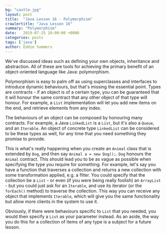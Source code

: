 ```yaml
---
bg: "castle.jpg"
layout: post
title:  "Java Lesson 16 - Polymorphism"
crawlertitle: "Java Lesson 16"
summary: "Polymorphism"
date:   2019-07-25 10:00:00 +0000
categories: posts
tags: ['java']
author: Eddie Summers
---
```


We've discussed ideas such as defining your own objects, inheritance and abstraction. All of these are tools for achieving the primary benefit of an object-oriented language like Java: polymorphism.

Polymorphism is easy to palm off as using superclasses and interfaces to introduce dynamic behaviours, but that's missing the essential point. Types are contracts - if an object is of a certain type, you can be guaranteed that it will honour the same contract that any other object of that type will honour. For example, a `List` implementation will let you add new items on the end, and retrieve elements from any index.

The behaviours of an object can be composed by honouring many contracts. For example, a Java `LinkedList` is a `List`, but it's also a `Queue`, and an `Iterable`. An object of concrete type `LinkedList` can be considered to be these types as well, for any time that you need something they promise to provide.

This is what's really happening when you create an `Animal` class that is extended by `Dog`, and then say `Animal a = new Dog();`. `Dog` honours the `Animal` contract. This should lead you to be as vague as possible when specifying the type you require for something. For example, let's say you have a function that traverses a collection and returns a new collection with some transformation applied, e.g. a filter. You could specify that the collection be a `List` - or even (if you were being really foolish) an `ArrayList` - but you could just ask for an `Iterable`, and use its iterator (or the `forEach()` method) to traverse the collection. This way you can receive any object that implements `Iterable`, which will give you the same functionality but allow more clients in the system to use it.

Obviously, if there were behaviours specific to `List` that you needed, you would then specify a `List` as your parameter instead. As an aside, the way you do this for a collection of items of any type is a subject for a future lesson.